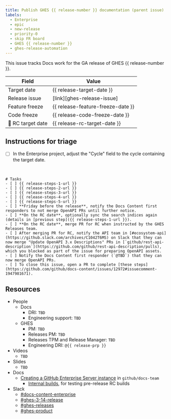 ```yaml
---
title: Publish GHES {{ release-number }} documentation (parent issue)
labels:
  - Enterprise
  - epic
  - new-release
  - priority-0
  - skip FR board
  - GHES {{ release-number }}
  - ghes-release-automation
---
```


This issue tracks Docs work for the GA release of GHES {{ release-number }}.

<!-- issue-fields start -->

| Field | Value |
| ----- | ----- |
| Target date | {{ release-target-date }} |
| Release issue | [link][ghes-release-issue] |
| Feature freeze | {{ release-feature-freeze-date }} |
| Code freeze | {{ release-code-freeze-date }} |
| 🚢 RC target date | {{ release-rc-target-date }} |

<!-- issue-fields end -->

## Instructions for triage

- [ ] In the Enterprise project, adjust the "Cycle" field to the cycle containing the target date.

<br/>

```[tasklist]
# Tasks
- [ ] {{ release-steps-1-url }}
- [ ] {{ release-steps-2-url }}
- [ ] {{ release-steps-3-url }}
- [ ] {{ release-steps-4-url }}
- [ ] {{ release-steps-5-url }}
- [ ] **Friday before the release**, notify the Docs Content first responders to not merge OpenAPI PRs until further notice.
- [ ] **On the RC date**, optionally sync the search indices again (details in [previous step]({{ release-steps-1-url }}).
- [ ] **On the RC date**, merge PR for RC when instructed by the GHES Releases team.
- [ ] After merging PR for RC, notify the API team in [#ecosystem-api](https://github.slack.com/archives/C1042T6MS) on Slack that they can now merge "Update OpenAPI 3.x Descriptions" PRs in [`github/rest-api-description`](https://github.com/github/rest-api-description/pulls), which you blocked as part of the issue for preparing OpenAPI assets.
- [ ] Notify the Docs Content first responder (`@TBD`) that they can now merge OpenAPI PRs.
- [ ] To close this issue, open a PR to complete [these steps](https://github.com/github/docs-content/issues/12972#issuecomment-1947981671).
```

## Resources

- People
  - Docs
    - DRI: `TBD`
    - Engineering support: `TBD`
  - GHES
    - PM: `TBD`
    - Releases PM: `TBD`
    - Releases TPM and Release Manager: `TBD`
    - Engineering DRI: `@{{ release-prp }}`
- Videos
  - `TBD`
- Slides
  - `TBD`
- Docs
  - [Creating a GitHub Enterprise Server instance](https://github.com/github/docs-team/blob/main/contributing-to-docs/creating-a-github-enterprise-server-instance.md) in `github/docs-team`
    - [Internal builds](https://github.com/github/docs-team/blob/main/contributing-to-docs/creating-a-github-enterprise-server-instance.md#internal-builds), for testing pre-release RC builds
- Slack
  - [#docs-content-enterprise](https://github.slack.com/archives/C02FQKNEN69)
  - [#ghes-3-14-release](`TBD`)
  - [#ghes-releases](https://github-grid.enterprise.slack.com/archives/C0FN5LSLR)
  - [#ghes-product](https://github.slack.com/archives/C02FE7F994N)

<!--
This section contains the Markdown reference-style links used to populate links in the content above. Uncomment the reference links below and add the URL to the GHES release issue in `github/releases` in between the <> brackets.

For example, the reference link should look like:
[ghes-release-issue]: <https://github.com/github/releases/issues/123>
-->

<!--
[ghes-release-issue]: <>
-->
